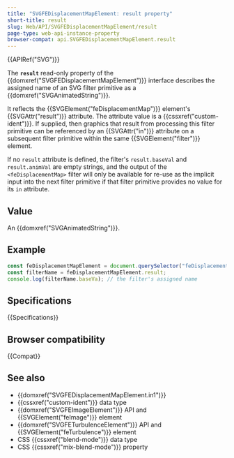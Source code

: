 ```yaml
---
title: "SVGFEDisplacementMapElement: result property"
short-title: result
slug: Web/API/SVGFEDisplacementMapElement/result
page-type: web-api-instance-property
browser-compat: api.SVGFEDisplacementMapElement.result
---
```


{{APIRef("SVG")}}

The **`result`** read-only property of the {{domxref("SVGFEDisplacementMapElement")}} interface describes the assigned name of an SVG filter primitive as a {{domxref("SVGAnimatedString")}}.

It reflects the {{SVGElement("feDisplacementMap")}} element's {{SVGAttr("result")}} attribute. The attribute value is a {{cssxref("custom-ident")}}. If supplied, then graphics that result from processing this filter primitive can be referenced by an {{SVGAttr("in")}} attribute on a subsequent filter primitive within the same {{SVGElement("filter")}} element.

If no `result` attribute is defined, the filter's `result.baseVal` and `result.animVal` are empty strings, and the output of the `<feDisplacementMap>` filter will only be available for re-use as the implicit input into the next filter primitive if that filter primitive provides no value for its `in` attribute.

## Value

An {{domxref("SVGAnimatedString")}}.

## Example

```js
const feDisplacementMapElement = document.querySelector("feDisplacementMap");
const filterName = feDisplacementMapElement.result;
console.log(filterName.baseVa); // the filter's assigned name
```

## Specifications

{{Specifications}}

## Browser compatibility

{{Compat}}

## See also

- {{domxref("SVGFEDisplacementMapElement.in1")}}
- {{cssxref("custom-ident")}} data type
- {{domxref("SVGFEImageElement")}} API and {{SVGElement("feImage")}} element
- {{domxref("SVGFETurbulenceElement")}} API and {{SVGElement("feTurbulence")}} element
- CSS {{cssxref("blend-mode")}} data type
- CSS {{cssxref("mix-blend-mode")}} property
